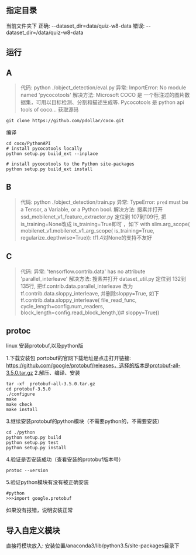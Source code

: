 ## 指定目录
当前文件夹下
正确: --dataset_dir=data/quiz-w8-data
错误: --dataset_dir=/data/quiz-w8-data

## 运行
## A
>代码: python ./object_detection/eval.py
>异常: ImportError: No module named 'pycocotools'
>解决方法: 
Microsoft COCO 是 一个标注过的图片数据集，可用以目标检测、分割和描述生成等. 
Pycocotools 是 python api tools of coco...
获取源码
```
git clone https://github.com/pdollar/coco.git
```
编译
```
cd coco/PythonAPI
# install pycocotools locally
python setup.py build_ext --inplace

# install pycocotools to the Python site-packages
python setup.py build_ext install
```
## B
>代码: python ./object_detection/train.py
>异常: TypeError: `pred` must be a Tensor, a Variable, or a Python bool.
>解决方法:
搜素并打开 ssd_mobilenet_v1_feature_extractor.py
定位到 107到109行, 把 is_training=None改成 is_training=True即可 ，如下
with slim.arg_scope(
mobilenet_v1.mobilenet_v1_arg_scope(
is_training=True, regularize_depthwise=True)):
tf1.4对None的支持不友好

## C
>代码: 
>异常: 'tensorflow.contrib.data' has no attribute 'parallel_interleave'
>解决方法:
搜素并打开 dataset_util.py
定位到 132到135行, 把tf.contrib.data.parallel_interleave
改为tf.contrib.data.sloppy_interleave, 并删除sloppy=True, 如下
tf.contrib.data.sloppy_interleave(
file_read_func, 
cycle_length=config.num_readers,
block_length=config.read_block_length,))# sloppy=True))


## protoc
linux 安装protobuf,以及python版

1.下载安装包
portobuf的官网下载地址是点击打开链接: https://github.com/google/protobuf/releases，选择的版本是protobuf-all-3.5.0.tar.gz
2.解压、编译、安装
```
tar -xf  protobuf-all-3.5.0.tar.gz
cd protobuf-3.5.0
./configure
make 
make check
make install
```
3.继续安装protobuf的python模块（不需要python的，不需要安装）
```
cd ./python 
python setup.py build 
python setup.py test 
python setup.py install 
```
4.验证是否安装成功（查看安装的protobuf版本号）
```
protoc --version 
```
5.验证python模块有没有被正确安装
```
#python   
>>>import google.protobuf 
```
如果没有报错，说明安装正常

## 导入自定义模块
直接将模块放入: 安装位置/anaconda3/lib/python3.5/site-packages目录下

